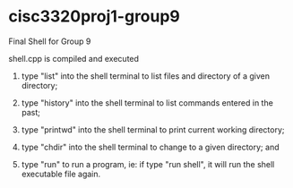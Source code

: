 # cisc3320proj1-group9

Final Shell for Group 9

shell.cpp is compiled and executed

1. type "list" into the shell terminal to list files and directory of a given directory;

2. type "history" into the shell terminal to list commands entered in the past;

3. type "printwd" into the shell terminal to print current working directory;

4. type "chdir" into the shell terminal to change to a given directory; and

5. type "run" to run a program, ie: if type "run shell", it will run the shell executable file again. 